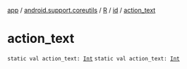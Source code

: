 [app](../../../index.md) / [android.support.coreutils](../../index.md) / [R](../index.md) / [id](index.md) / [action_text](.)

# action_text

`static val action_text: `[`Int`](https://kotlinlang.org/api/latest/jvm/stdlib/kotlin/-int/index.html)
`static val action_text: `[`Int`](https://kotlinlang.org/api/latest/jvm/stdlib/kotlin/-int/index.html)